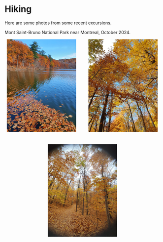# Hiking

Here are some photos from some recent excursions.

Mont Saint-Bruno National Park near Montreal, October 2024.

<div style="display: flex; flex-wrap: wrap; justify-content: center; gap: 40px;">
  <img src="media/saint_bruno_1.jpg" alt="Image 1" style="width: auto; height: 300px;">
  <img src="media/saint_bruno_2.jpg" alt="Image 2" style="width: auto; height: 300px;">
  <img src="media/saint_bruno_3.jpg" alt="Image 3" style="width: auot; height: 300px;">
</div>